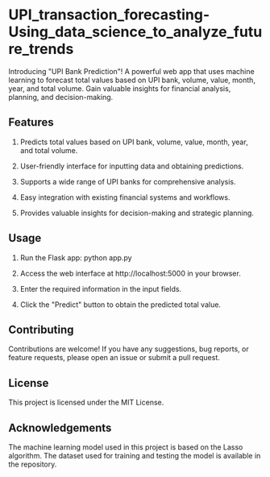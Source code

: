 # UPI_transaction_forecasting-Using_data_science_to_analyze_future_trends
Introducing "UPI Bank Prediction"! A powerful web app that uses machine learning to forecast total values based on UPI bank, volume, value, month, year, and total volume. Gain valuable insights for financial analysis, planning, and decision-making. 

## Features
1. Predicts total values based on UPI bank, volume, value, month, year, and total volume.

2. User-friendly interface for inputting data and obtaining predictions.

3. Supports a wide range of UPI banks for comprehensive analysis.

4. Easy integration with existing financial systems and workflows.

5. Provides valuable insights for decision-making and strategic planning.


## Usage
1. Run the Flask app: python app.py

2. Access the web interface at http://localhost:5000 in your browser.

3. Enter the required information in the input fields.

4. Click the "Predict" button to obtain the predicted total value.

## Contributing
Contributions are welcome! If you have any suggestions, bug reports, or feature requests, please open an issue or submit a pull request.

## License
This project is licensed under the MIT License.

## Acknowledgements
The machine learning model used in this project is based on the Lasso algorithm.
The dataset used for training and testing the model is available in the repository.

